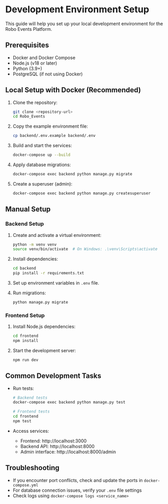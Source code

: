 # Development Environment Setup

This guide will help you set up your local development environment for the Robo Events Platform.

## Prerequisites

- Docker and Docker Compose
- Node.js (v18 or later)
- Python (3.9+)
- PostgreSQL (if not using Docker)

## Local Setup with Docker (Recommended)

1. Clone the repository:
   ```bash
   git clone <repository-url>
   cd Robo_Events
   ```

2. Copy the example environment file:
   ```bash
   cp backend/.env.example backend/.env
   ```

3. Build and start the services:
   ```bash
   docker-compose up --build
   ```

4. Apply database migrations:
   ```bash
   docker-compose exec backend python manage.py migrate
   ```

5. Create a superuser (admin):
   ```bash
   docker-compose exec backend python manage.py createsuperuser
   ```

## Manual Setup

### Backend Setup

1. Create and activate a virtual environment:
   ```bash
   python -m venv venv
   source venv/bin/activate  # On Windows: .\venv\Scripts\activate
   ```

2. Install dependencies:
   ```bash
   cd backend
   pip install -r requirements.txt
   ```

3. Set up environment variables in `.env` file.

4. Run migrations:
   ```bash
   python manage.py migrate
   ```

### Frontend Setup

1. Install Node.js dependencies:
   ```bash
   cd frontend
   npm install
   ```

2. Start the development server:
   ```bash
   npm run dev
   ```

## Common Development Tasks

- Run tests:
  ```bash
  # Backend tests
  docker-compose exec backend python manage.py test
  
  # Frontend tests
  cd frontend
  npm test
  ```

- Access services:
  - Frontend: http://localhost:3000
  - Backend API: http://localhost:8000
  - Admin interface: http://localhost:8000/admin

## Troubleshooting

- If you encounter port conflicts, check and update the ports in `docker-compose.yml`
- For database connection issues, verify your `.env` file settings
- Check logs using `docker-compose logs <service_name>`
